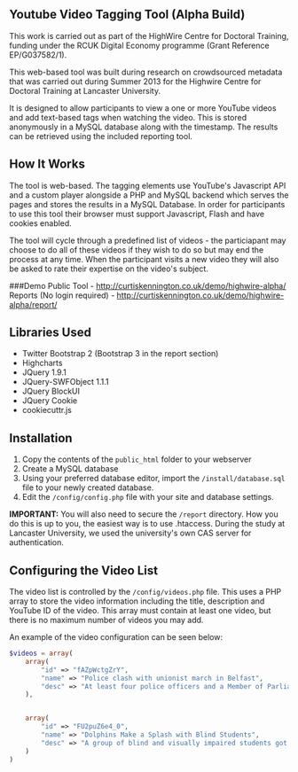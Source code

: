Youtube Video Tagging Tool (Alpha Build)
-------------
This work is carried out as part of the HighWire Centre for Doctoral Training, funding under the RCUK Digital Economy programme (Grant Reference EP/G037582/1).

This web-based tool was built during research on crowdsourced metadata that was carried out during Summer 2013 for the Highwire Centre for Doctoral Training at Lancaster University.

It is designed to allow participants to view a one or more YouTube videos and add text-based tags when watching the video. This is stored anonymously in a MySQL database along with the timestamp. The results can be retrieved using the included reporting tool.

How It Works
-------------
The tool is web-based. The tagging elements use YouTube's Javascript API and a custom player alongside a PHP and MySQL backend which serves the pages and stores the results in a MySQL Database. In order for participants to use this tool their browser must support Javascript, Flash and have cookies enabled.

The tool will cycle through a predefined list of videos - the particiapant may choose to do all of these videos if they wish to do so but may end the process at any time. When the participant visits a new video they will also be asked to rate their expertise on the video's subject.

###Demo
Public Tool - http://curtiskennington.co.uk/demo/highwire-alpha/
Reports (No login required) - http://curtiskennington.co.uk/demo/highwire-alpha/report/

Libraries Used
-------------
* Twitter Bootstrap 2 (Bootstrap 3 in the report section)
* Highcharts
* JQuery 1.9.1
* JQuery-SWFObject 1.1.1
* JQuery BlockUI
* JQuery Cookie
* cookiecuttr.js

Installation
-------------
1. Copy the contents of the `public_html` folder to your webserver
2. Create a MySQL database
3. Using your preferred database editor, import the `/install/database.sql` file to your newly created database.
4. Edit the `/config/config.php` file with your site and database settings.

**IMPORTANT:** You will also need to secure the `/report` directory. How you do this is up to you, the easiest way is to use .htaccess. During the study at Lancaster University, we used the university's own CAS server for authentication.

Configuring the Video List
-------------
The video list is controlled by the `/config/videos.php` file. This uses a PHP array to store the video information including the title, description and YouTube ID of the video. This array must contain at least one video, but there is no maximum number of videos you may add.

An example of the video configuration can be seen below:

```PHP
$videos = array(
	array(
		"id" => "fAZpWctgZrY",
		"name" => "Police clash with unionist march in Belfast",
		"desc" => "At least four police officers and a Member of Parliament were injured Friday in clashes in the Northern Ireland capital of Belfast, when an annual unionist march devolved into violence. MP Nigel Dodds was taken to a hospital after being hit on the head by a projectile, while three of the four injured police were knocked out."
	),


	array(
		"id" => "FU2puZ6e4_0",
		"name" => "Dolphins Make a Splash with Blind Students",
		"desc" => "A group of blind and visually impaired students got the chance to interact with dolphins at Miami's Seaquarium. The program supports learning about nature and confidence building. (July 12)."
	)
)
```